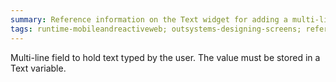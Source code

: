 ```yaml
---
summary: Reference information on the Text widget for adding a multi-line field to hold text typed by the users.
tags: runtime-mobileandreactiveweb; outsystems-designing-screens; reference; designing-screens; text-area-widget
---
```


Multi-line field to hold text typed by the user. The value must be stored in a Text variable.
